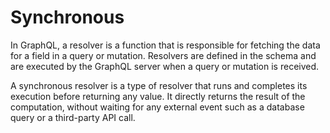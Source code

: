 # Synchronous

In GraphQL, a resolver is a function that is responsible for fetching the data for a field in a query or mutation. Resolvers are defined in the schema and are executed by the GraphQL server when a query or mutation is received.

A synchronous resolver is a type of resolver that runs and completes its execution before returning any value. It directly returns the result of the computation, without waiting for any external event such as a database query or a third-party API call.

